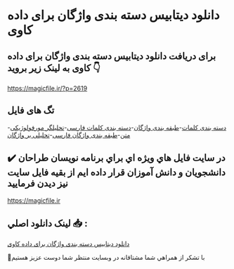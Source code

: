 # دانلود دیتابیس دسته بندی واژگان برای داده کاوی

## برای دریافت دانلود دیتابیس دسته بندی واژگان برای داده کاوی به لینک زیر بروید 👇

https://magicfile.ir/?p=2619

## تگ های فایل

-[دسته بندی کلمات](https://magicfile.ir/product/%d8%af%d8%a7%d9%86%d9%84%d9%88%d8%af-%d8%af%db%8c%d8%aa%d8%a7%d8%a8%db%8c%d8%b3-%d8%af%d8%b3%d8%aa%d9%87-%d8%a8%d9%86%d8%af%db%8c-%d9%88%d8%a7%da%98%da%af%d8%a7%d9%86-%d8%a8%d8%b1%d8%a7%db%8c-%d8%af%d8%a7%d8%af%d9%87-%da%a9%d8%a7%d9%88%db%8c/)-[طبقه بندی واژگان](https://magicfile.ir/product/%d8%af%d8%a7%d9%86%d9%84%d9%88%d8%af-%d8%af%db%8c%d8%aa%d8%a7%d8%a8%db%8c%d8%b3-%d8%af%d8%b3%d8%aa%d9%87-%d8%a8%d9%86%d8%af%db%8c-%d9%88%d8%a7%da%98%da%af%d8%a7%d9%86-%d8%a8%d8%b1%d8%a7%db%8c-%d8%af%d8%a7%d8%af%d9%87-%da%a9%d8%a7%d9%88%db%8c/)-[دسته بندی کلمات فارسی](https://magicfile.ir/product/%d8%af%d8%a7%d9%86%d9%84%d9%88%d8%af-%d8%af%db%8c%d8%aa%d8%a7%d8%a8%db%8c%d8%b3-%d8%af%d8%b3%d8%aa%d9%87-%d8%a8%d9%86%d8%af%db%8c-%d9%88%d8%a7%da%98%da%af%d8%a7%d9%86-%d8%a8%d8%b1%d8%a7%db%8c-%d8%af%d8%a7%d8%af%d9%87-%da%a9%d8%a7%d9%88%db%8c/)-[تحلیلگر مورفولوژیکی متن](https://magicfile.ir/product/%d8%af%d8%a7%d9%86%d9%84%d9%88%d8%af-%d8%af%db%8c%d8%aa%d8%a7%d8%a8%db%8c%d8%b3-%d8%af%d8%b3%d8%aa%d9%87-%d8%a8%d9%86%d8%af%db%8c-%d9%88%d8%a7%da%98%da%af%d8%a7%d9%86-%d8%a8%d8%b1%d8%a7%db%8c-%d8%af%d8%a7%d8%af%d9%87-%da%a9%d8%a7%d9%88%db%8c/)-[طبقه بندی واژگان فارسی](https://magicfile.ir/product/%d8%af%d8%a7%d9%86%d9%84%d9%88%d8%af-%d8%af%db%8c%d8%aa%d8%a7%d8%a8%db%8c%d8%b3-%d8%af%d8%b3%d8%aa%d9%87-%d8%a8%d9%86%d8%af%db%8c-%d9%88%d8%a7%da%98%da%af%d8%a7%d9%86-%d8%a8%d8%b1%d8%a7%db%8c-%d8%af%d8%a7%d8%af%d9%87-%da%a9%d8%a7%d9%88%db%8c/)-[تحلیلی بر واژگان](https://magicfile.ir/product/%d8%af%d8%a7%d9%86%d9%84%d9%88%d8%af-%d8%af%db%8c%d8%aa%d8%a7%d8%a8%db%8c%d8%b3-%d8%af%d8%b3%d8%aa%d9%87-%d8%a8%d9%86%d8%af%db%8c-%d9%88%d8%a7%da%98%da%af%d8%a7%d9%86-%d8%a8%d8%b1%d8%a7%db%8c-%d8%af%d8%a7%d8%af%d9%87-%da%a9%d8%a7%d9%88%db%8c/)

## ✔️ در سايت فايل هاي ويژه اي براي برنامه نويسان طراحان دانشجويان و دانش آموزان قرار داده ايم از بقيه فايل سايت نيز ديدن فرماييد

https://magicfile.ir


## لينک دانلود اصلي 📥 :

[دانلود دیتابیس دسته بندی واژگان برای داده کاوی](https://magicfile.ir/product/%d8%af%d8%a7%d9%86%d9%84%d9%88%d8%af-%d8%af%db%8c%d8%aa%d8%a7%d8%a8%db%8c%d8%b3-%d8%af%d8%b3%d8%aa%d9%87-%d8%a8%d9%86%d8%af%db%8c-%d9%88%d8%a7%da%98%da%af%d8%a7%d9%86-%d8%a8%d8%b1%d8%a7%db%8c-%d8%af%d8%a7%d8%af%d9%87-%da%a9%d8%a7%d9%88%db%8c/) 


🙏با تشکر از همراهي شما مشتاقانه در وبسایت منتظر شما دوست عزیز هستیم

